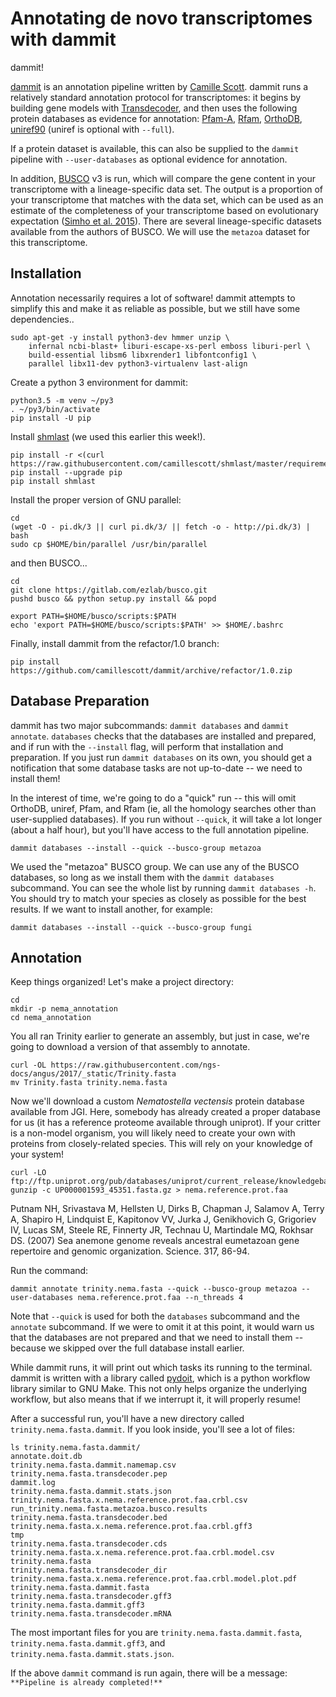 # Annotating de novo transcriptomes with dammit

dammit!

[dammit](http://www.camillescott.org/dammit/index.html) is an annotation
pipeline written by [Camille
Scott](http://www.camillescott.org/). dammit runs a relatively standard annotation
protocol for transcriptomes: it begins by building gene models with [Transdecoder](http://transdecoder.github.io/),
and then
uses the following protein databases as evidence for annotation:
[Pfam-A](http://pfam.xfam.org/), [Rfam](http://rfam.xfam.org/),
[OrthoDB](http://www.orthodb.org/),
[uniref90](http://www.uniprot.org/help/uniref) (uniref is optional with
`--full`).

If a protein dataset is available, this can also be supplied to the
`dammit` pipeline with `--user-databases` as optional evidence for
annotation.

In addition, [BUSCO](http://busco.ezlab.org/) v3 is run, which will compare the gene content in your transcriptome
with a lineage-specific data set. The output is a proportion of your
transcriptome that matches with the data set, which can be used as an
estimate of the completeness of your transcriptome based on evolutionary
expectation ([Simho et al.
2015](http://bioinformatics.oxfordjournals.org/content/31/19/3210.full)).
There are several lineage-specific datasets available from the authors
of BUSCO. We will use the `metazoa` dataset for this transcriptome.

## Installation

Annotation necessarily requires a lot of software! dammit attempts to simplify this and
make it as reliable as possible, but we still have some dependencies..

    sudo apt-get -y install python3-dev hmmer unzip \
        infernal ncbi-blast+ liburi-escape-xs-perl emboss liburi-perl \
        build-essential libsm6 libxrender1 libfontconfig1 \
        parallel libx11-dev python3-virtualenv last-align

Create a python 3 environment for dammit:

    python3.5 -m venv ~/py3
    . ~/py3/bin/activate
    pip install -U pip

Install [shmlast](https://github.com/camillescott/shmlast) (we used this earlier this week!).

    pip install -r <(curl https://raw.githubusercontent.com/camillescott/shmlast/master/requirements.txt)
    pip install --upgrade pip
    pip install shmlast

Install the proper version of GNU parallel:

    cd
    (wget -O - pi.dk/3 || curl pi.dk/3/ || fetch -o - http://pi.dk/3) | bash
    sudo cp $HOME/bin/parallel /usr/bin/parallel

and then BUSCO...

    cd
    git clone https://gitlab.com/ezlab/busco.git
    pushd busco && python setup.py install && popd

    export PATH=$HOME/busco/scripts:$PATH
    echo 'export PATH=$HOME/busco/scripts:$PATH' >> $HOME/.bashrc

Finally, install dammit from the refactor/1.0 branch:

    pip install https://github.com/camillescott/dammit/archive/refactor/1.0.zip

## Database Preparation

dammit has two major subcommands: `dammit databases` and `dammit annotate`. `databases`
checks that the databases are installed and prepared, and if run with the `--install` flag,
will perform that installation and preparation. If you just run `dammit databases` on its
own, you should get a notification that some database tasks are not up-to-date -- we need
to install them!

In the interest of time, we're going to do a "quick"
run -- this will omit OrthoDB, uniref, Pfam, and Rfam (ie, all the homology searches other
than user-supplied databases). If you run without `--quick`, it will take a lot longer (about
a half hour), but you'll have access to the full annotation pipeline.

    dammit databases --install --quick --busco-group metazoa

We used the "metazoa" BUSCO group. We can use any of the BUSCO databases, so long as we install
them with the `dammit databases` subcommand. You can see the whole list by running
`dammit databases -h`. You should try to match your species as closely as possible for the best
results. If we want to install another, for example:

    dammit databases --install --quick --busco-group fungi

## Annotation

Keep things organized! Let's make a project directory:

    cd
    mkdir -p nema_annotation
    cd nema_annotation

You all ran Trinity earlier to generate an assembly, but just in case, we're going to download
a version of that assembly to annotate.

    curl -OL https://raw.githubusercontent.com/ngs-docs/angus/2017/_static/Trinity.fasta
    mv Trinity.fasta trinity.nema.fasta


Now we'll download a custom *Nematostella vectensis* protein database available
from JGI. Here, somebody has already created a proper database for us (it has a reference proteome
available through uniprot). If your critter
is a non-model organism, you will
likely need to create your own with proteins from closely-related species. This will rely on your
knowledge of your system!

    curl -LO ftp://ftp.uniprot.org/pub/databases/uniprot/current_release/knowledgebase/reference_proteomes/Eukaryota/UP000001593_45351.fasta.gz
    gunzip -c UP000001593_45351.fasta.gz > nema.reference.prot.faa

Putnam NH, Srivastava M, Hellsten U, Dirks B, Chapman J, Salamov A,
Terry A, Shapiro H, Lindquist E, Kapitonov VV, Jurka J, Genikhovich G,
Grigoriev IV, Lucas SM, Steele RE, Finnerty JR, Technau U, Martindale
MQ, Rokhsar DS. (2007) Sea anemone genome reveals ancestral eumetazoan
gene repertoire and genomic organization. Science. 317, 86-94.

Run the command:

    dammit annotate trinity.nema.fasta --quick --busco-group metazoa --user-databases nema.reference.prot.faa --n_threads 4

Note that `--quick` is used for both the `databases` subcommand and the `annotate` subcommand. If we
were to omit it at this point, it would warn us that the databases are not prepared and that we need
to install them -- because we skipped over the full database install earlier.

While dammit runs, it will print out which tasks its running to the terminal. dammit is
written with a library called [pydoit](www.pydoit.org), which is a python workflow library similar
to GNU Make. This not only helps organize the underlying workflow, but also means that if we
interrupt it, it will properly resume! 

After a successful run, you'll have a new directory called `trinity.nema.fasta.dammit`. If you
look inside, you'll see a lot of files:

    ls trinity.nema.fasta.dammit/
    annotate.doit.db                              trinity.nema.fasta.dammit.namemap.csv  trinity.nema.fasta.transdecoder.pep
    dammit.log                                    trinity.nema.fasta.dammit.stats.json   trinity.nema.fasta.x.nema.reference.prot.faa.crbl.csv
    run_trinity.nema.fasta.metazoa.busco.results  trinity.nema.fasta.transdecoder.bed    trinity.nema.fasta.x.nema.reference.prot.faa.crbl.gff3
    tmp                                           trinity.nema.fasta.transdecoder.cds    trinity.nema.fasta.x.nema.reference.prot.faa.crbl.model.csv
    trinity.nema.fasta                            trinity.nema.fasta.transdecoder_dir    trinity.nema.fasta.x.nema.reference.prot.faa.crbl.model.plot.pdf
    trinity.nema.fasta.dammit.fasta               trinity.nema.fasta.transdecoder.gff3
    trinity.nema.fasta.dammit.gff3                trinity.nema.fasta.transdecoder.mRNA

The most important files for you are `trinity.nema.fasta.dammit.fasta`,
`trinity.nema.fasta.dammit.gff3`, and `trinity.nema.fasta.dammit.stats.json`.

If the above `dammit` command is run again, there will be a message:
`**Pipeline is already completed!**`

